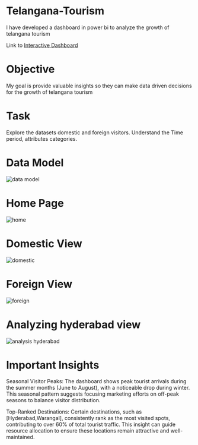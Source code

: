# Telangana-Tourism
I have developed a dashboard in power bi to analyze the growth of telangana tourism

Link to [Interactive Dashboard](https://app.powerbi.com/view?r=eyJrIjoiYzFlZDk1YzctNGU0Zi00OGYxLTg1YmMtMDRlZTM4Nzg4MTZhIiwidCI6ImE5OTM1ODY0LTEwYzMtNDJmMC1iMjg3LTZlMmM1YTBhYTYyNSJ9)
# Objective
My goal is provide valuable insights so they can make data driven decisions for the growth of telangana tourism
# Task
Explore the datasets domestic and foreign visitors. Understand the Time period, attributes categories.
# Data Model
![data model](https://github.com/user-attachments/assets/92bddff2-95a1-4191-b042-55857df95f0a)
# Home Page
![home](https://github.com/user-attachments/assets/0829440c-74ca-440a-80a8-5b8789c98e1e)
# Domestic View
![domestic](https://github.com/user-attachments/assets/d75aafb4-2c7d-4da9-8433-c78a41ee36cc)
# Foreign View
![foreign](https://github.com/user-attachments/assets/7d6ee9aa-f6e4-4620-9a50-3eeb0aa9e3e2)
# Analyzing hyderabad view
![analysis hyderabad](https://github.com/user-attachments/assets/efb6ee3d-09da-406d-8552-43b2126a7458)
# Important Insights
Seasonal Visitor Peaks: The dashboard shows peak tourist arrivals during the summer months (June to August), with a noticeable drop during winter. This seasonal pattern suggests focusing marketing efforts on off-peak seasons to balance visitor distribution.

Top-Ranked Destinations: Certain destinations, such as [Hyderabad,Warangal], consistently rank as the most visited spots, contributing to over 60% of total tourist traffic. This insight can guide resource allocation to ensure these locations remain attractive and well-maintained.
